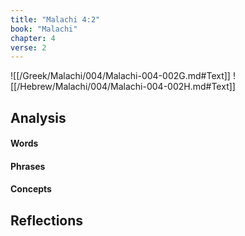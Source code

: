 ```yaml
---
title: "Malachi 4:2"
book: "Malachi"
chapter: 4
verse: 2
---
```

![[/Greek/Malachi/004/Malachi-004-002G.md#Text]]
![[/Hebrew/Malachi/004/Malachi-004-002H.md#Text]]

## Analysis

#### Words

#### Phrases

#### Concepts

## Reflections
